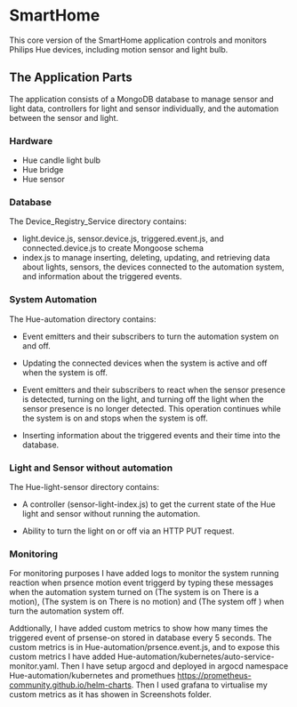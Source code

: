 # SmartHome

This core version of the SmartHome application controls and monitors Philips Hue devices, including motion sensor and light bulb.

## The Application Parts

The application consists of a MongoDB database to manage sensor and light data, controllers for light and sensor individually, and the automation between the sensor and light.

### Hardware

* Hue candle light bulb
* Hue bridge
* Hue sensor

### Database

The Device_Registry_Service directory contains:

* light.device.js, sensor.device.js, triggered.event.js, and connected.device.js to create Mongoose schema
* index.js to manage inserting, deleting, updating, and retrieving data about lights, sensors, the devices connected to the automation system, and information about the triggered events.

### System Automation

The Hue-automation directory contains:

* Event emitters and their subscribers to turn the automation system on and off.

* Updating the connected devices when the system is active and off when the system is off.

* Event emitters and their subscribers to react when the sensor presence is detected, turning on the light, and turning off the light when the sensor presence is no longer detected. This operation continues while the system is on and stops when the system is off.

* Inserting information about the triggered events and their time into the database.

### Light and Sensor without automation

The Hue-light-sensor directory contains:

* A controller (sensor-light-index.js) to get the current state of the Hue light and sensor without running the automation.

* Ability to turn the light on or off via an HTTP PUT request.

### Monitoring
For monitoring purposes I have added logs to monitor the system running reaction when prsence motion event triggerd by typing these messages when the automation system turned on (The system is on There is a motion), (The system is on There is no motion) and (The system off ) when turn the automation system off.

Addtionally, I have added custom metrics to show how many times the triggered event of prsense-on stored in database every 5 seconds. The custom metrics is in Hue-automation/prsence.event.js, and to expose this custom metrics I have added Hue-automation/kubernetes/auto-service-monitor.yaml. Then I have setup argocd and deployed in argocd namespace Hue-automation/kubernetes and promethues https://prometheus-community.github.io/helm-charts. Then I used grafana to virtualise my custom metrics as it has showen in Screenshots folder.
